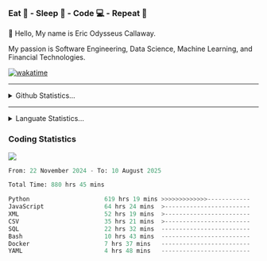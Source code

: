 <h3>Eat 🍴 - Sleep 🛌 - Code 💻 - Repeat 🔁</h3>

👋 Hello, My name is Eric Odysseus Callaway.

My passion is Software Engineering, Data Science, Machine Learning, and Financial Technologies.

[![wakatime](https://wakatime.com/badge/user/6717695f-6a13-47e3-aa16-c813e12c0985.svg)](https://wakatime.com/@6717695f-6a13-47e3-aa16-c813e12c0985)
<hr>
<details>
  <summary>
    Github Statistics...
  </summary>
    <p align="center">
      <img src="https://github-readme-stats.vercel.app/api?username=EricCallaway&show_icons=true"/>
    </p>
</details>
</hr>

<hr>
<details>
  <summary>
    Languate Statistics...
  </summary>
    <p align="center">
      <img src="https://wakatime.com/share/@Odysseus/6fc7c863-6fba-4e57-a6af-ed1f2fa8d560.svg"/>
    </p>
</details>
</hr>


<h3>Coding Statistics</h3>
<img src="https://wakatime.com/share/@Odysseus/5e02c832-9cc5-49a3-8f4c-bd2647d78fca.svg"/>
<!--START_SECTION:waka-->

```python
From: 22 November 2024 - To: 10 August 2025

Total Time: 880 hrs 45 mins

Python                     619 hrs 19 mins >>>>>>>>>>>>>------------   52.05 %
JavaScript                 64 hrs 24 mins  >------------------------   05.41 %
XML                        52 hrs 19 mins  >------------------------   04.40 %
CSV                        35 hrs 21 mins  >------------------------   02.97 %
SQL                        22 hrs 32 mins  -------------------------   01.89 %
Bash                       10 hrs 43 mins  -------------------------   00.90 %
Docker                     7 hrs 37 mins   -------------------------   00.64 %
YAML                       4 hrs 48 mins   -------------------------   00.40 %
```

<!--END_SECTION:waka-->
